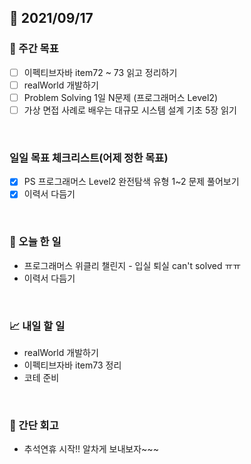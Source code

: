 ## 📅 2021/09/17


### 👏 주간 목표
- [ ] 이펙티브자바 item72 ~ 73 읽고 정리하기
- [ ] realWorld 개발하기
- [ ] Problem Solving 1일 N문제 (프로그래머스 Level2)
- [ ] 가상 면접 사례로 배우는 대규모 시스템 설계 기초 5장 읽기

<br/>

### 일일 목표 체크리스트(어제 정한 목표)

- [x] PS 프로그래머스 Level2 완전탐색 유형 1~2 문제 풀어보기
- [x] 이력서 다듬기

<br/>

### 💯 오늘 한 일

- 프로그래머스 위클리 챌린지 - 입실 퇴실 can't solved ㅠㅠ
- 이력서 다듬기

<br/>

### 📈 내일 할 일

- realWorld 개발하기
- 이펙티브자바 item73 정리
- 코테 준비

<br/>

### 🤔 간단 회고

- 추석연휴 시작!! 알차게 보내보자~~~


